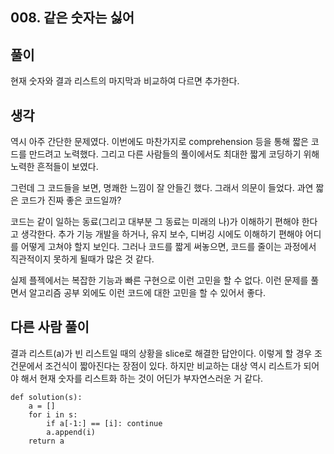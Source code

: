## 008. 같은 숫자는 싫어

## 풀이

현재 숫자와 결과 리스트의 마지막과 비교하여 다르면 추가한다.

## 생각

역시 아주 간단한 문제였다.
이번에도 마찬가지로 comprehension 등을 통해 짧은 코드를 만드려고 노력했다.
그리고 다른 사람들의 풀이에서도 최대한 짧게 코딩하기 위해 노력한 흔적들이 보였다.

그런데 그 코드들을 보면, 명쾌한 느낌이 잘 안들긴 했다.
그래서 의문이 들었다. 과연 짧은 코드가 진짜 좋은 코드일까?

코드는 같이 일하는 동료(그리고 대부분 그 동료는 미래의 나)가 이해하기 편해야 한다고 생각한다.
추가 기능 개발을 하거나, 유지 보수, 디버깅 시에도 이해하기 편해야 어디를 어떻게 고쳐야 할지 보인다.
그러나 코드를 짧게 써놓으면, 코드를 줄이는 과정에서 직관적이지 못하게 될때가 많은 것 같다.

실제 플젝에서는 복잡한 기능과 빠른 구현으로 이런 고민을 할 수 없다.
이런 문제를 풀면서 알고리즘 공부 외에도 이런 코드에 대한 고민을 할 수 있어서 좋다.

## 다른 사람 풀이

결과 리스트(a)가 빈 리스트일 때의 상황을 slice로 해결한 답안이다.
이렇게 할 경우 조건문에서 조건식이 짧아진다는 장점이 있다.
하지만 비교하는 대상 역시 리스트가 되어야 해서 현재 숫자를 리스트화 하는 것이 어딘가 부자연스러운 거 같다.

```
def solution(s):
    a = []
    for i in s:
        if a[-1:] == [i]: continue
        a.append(i)
    return a
```